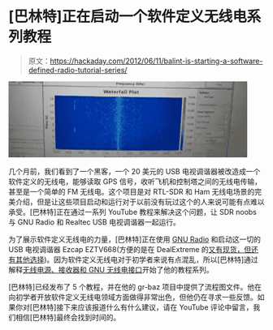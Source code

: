 # [巴林特]正在启动一个软件定义无线电系列教程

> 原文：<https://hackaday.com/2012/06/11/balint-is-starting-a-software-defined-radio-tutorial-series/>

![](img/d7c098a8767acc64c992a33e97b11444.png "SDR")

几个月前，我们看到了一个黑客，一个 20 美元的 USB 电视调谐器被改造成一个软件定义的无线电，能够读取 GPS 信号，收听飞机和控制塔之间的无线电传输，甚至是一个简单的 FM 无线电。这个项目是对 RTL-SDR 和 Ham 无线电场景的完美介绍，但是让这些项目启动和运行对于以前没有玩过这个的人来说可能有点难以承受。[巴林特]正在通过一系列 YouTube 教程来解决这个问题，让 SDR noobs 与 GNU Radio 和 Realtec USB 电视调谐器一起运行。

为了展示软件定义无线电的力量，[巴林特]正在使用 [GNU Radio](http://gnuradio.org/redmine/projects/gnuradio) 和启动这一切的 USB 电视调谐器 Ezcap EZTV668(方便的是在 DealExtreme 的[又有现货，但](http://www.dealextreme.com/p/mini-dvb-t-digital-tv-usb-2-0-dongle-with-fm-dab-remote-controller-92096?item=2)[还有其他选择](http://www.reddit.com/r/RTLSDR/comments/s6ddo/rtlsdr_compatibility_list_v2_work_in_progress/))。因为软件定义无线电对于初学者来说有点混乱，所以[巴林特]通过解释[无线电源、接收器和 GNU 无线电接口](http://www.youtube.com/watch?v=N9SLAnGlGQs)开始了他的教程系列。

[巴林特]已经发布了 5 个教程，并在他的 gr-baz 项目中提供了流程图文件。他在向初学者开放软件定义无线电领域方面做得非常出色，但他仍在寻求一些反馈。如果你对[巴林特]接下来应该报道什么有什么建议，请在 YouTube 评论中留言，我们相信[巴林特]最终会找到时间的。